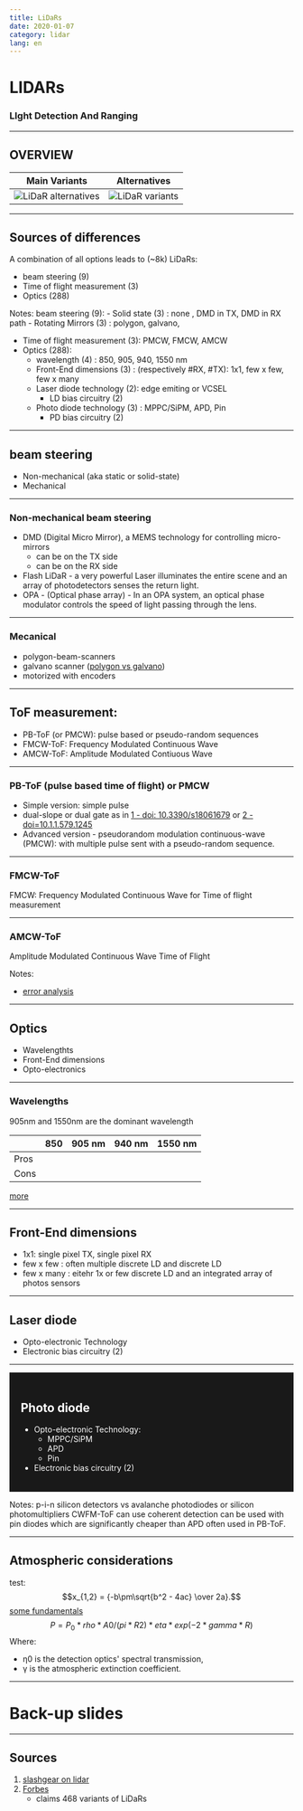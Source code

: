 ```yaml
---
title: LiDaRs
date: 2020-01-07
category: lidar
lang: en
---
```


# LIDARs
### LIght Detection And Ranging

---

## OVERVIEW

| Main Variants | Alternatives |
|---------------|--------------|
| ![LiDaR alternatives](/embedded-analog-intelligence/static/img/lidar_overview.jpg)  | ![LiDaR variants](/embedded-analog-intelligence/static/img/lidar_alternatives.jpg) |

---

## Sources of differences

A combination of all options leads to (~8k) LiDaRs:    
* beam steering (9)
* Time of flight measurement (3)
* Optics (288)

Notes: 
beam steering (9):
    - Solid state (3) : none , DMD in TX, DMD in RX path 
    - Rotating Mirrors (3) : polygon, galvano, 
* Time of flight measurement (3): PMCW, FMCW, AMCW
* Optics (288):
    - wavelength (4) : 850, 905, 940, 1550 nm 
    - Front-End dimensions (3) : (respectively #RX, #TX): 1x1, few x few, few x many
    - Laser diode technology (2): edge emiting or VCSEL
        - LD bias circuitry (2)
    - Photo diode technology (3) : MPPC/SiPM, APD, Pin
        - PD bias circuitry (2)

---

## beam steering

* Non-mechanical (aka static or solid-state)
* Mechanical

----

### Non-mechanical beam steering

* DMD (Digital Micro Mirror), a MEMS technology for controlling micro-mirrors
    - can be on the TX side
    - can be on the RX side
* Flash LiDaR - a very powerful Laser illuminates the entire scene and an array of photodetectors senses the return light.
* OPA - (Optical phase array) -  In an OPA system, an optical phase modulator controls the speed
of light passing through the lens.

----

### Mecanical

* polygon-beam-scanners
* galvano scanner ([polygon vs galvano](https://www.nidec-copal-electronics.com/us/featuring/lidar-polygon/vs_galvo/))
* motorized with encoders

---

## ToF measurement:
* PB-ToF (or PMCW): pulse based or pseudo-random sequences
* FMCW-ToF: Frequency Modulated Continuous Wave
* AMCW-ToF: Amplitude Modulated Contiuous Wave

----

### PB-ToF (pulse based time of flight) or PMCW

* Simple version: simple pulse
* dual-slope or dual gate as in [1 - doi: 10.3390/s18061679](https://www.ncbi.nlm.nih.gov/pmc/articles/PMC6022202/) or [2 - doi=10.1.1.579.1245](http://citeseerx.ist.psu.edu/viewdoc/download?doi=10.1.1.579.1245&rep=rep1&type=pdf)
* Advanced version - pseudorandom modulation continuous-wave (PMCW): with multiple pulse sent with a pseudo-random sequence.

----

### FMCW-ToF

FMCW: Frequency Modulated Continuous Wave for Time of flight measurement

----

### AMCW-ToF

Amplitude Modulated Continuous Wave Time of Flight 

Notes:
* [error analysis](https://www.ncbi.nlm.nih.gov/pmc/articles/PMC6022202/)    

---

## Optics

* Wavelengthts
* Front-End dimensions
* Opto-electronics

----

### Wavelengths

905nm and 1550nm are the dominant wavelength

|      | 850   | 905  nm | 940  nm | 1550  nm |
|------|-------|---------|---------| ---------|
| Pros |       |         |       |         |
| Cons |       |         |       |         |

[more](https://www.osapublishing.org/DirectPDFAccess/B6697325-BEFC-223D-EAE3F30F199EF062_416825/ETOP-2019-11143_138.pdf?da=1&id=416825&uri=ETOP-2019-11143_138&seq=0&mobile=no)

----

## Front-End dimensions

* 1x1: single pixel TX, single pixel RX
* few x few : often multiple discrete LD and discrete LD
* few x many : eitehr 1x or few discrete LD and an integrated array of photos sensors

----

## Laser diode

* Opto-electronic Technology
* Electronic bias circuitry (2)

----

<!-- .slide: data-background="https://raw.githubusercontent.com/matt-chv/electronics-design-patterns/master/out/photo_diode_bias.PNG" -->

<div style="background-color: rgba(0, 0, 0, 0.9); color: #fff; padding: 20px; ">
    
## Photo diode

* Opto-electronic Technology:
    - MPPC/SiPM
    - APD
    - Pin
* Electronic bias circuitry (2)

</div>

Notes: p-i-n silicon detectors vs avalanche photodiodes or silicon photomultipliers
CWFM-ToF can use coherent detection can be used with pin diodes which are significantly cheaper than APD often used in PB-ToF.

----

## Atmospheric considerations

test:
$$x_{1,2} = {-b\pm\sqrt{b^2 - 4ac} \over 2a}.$$
[some fundamentals](https://www.laserfocusworld.com/lasers-sources/article/16548115/lidar-a-photonics-guide-to-the-autonomous-vehicle-market)
$$ P=P_0 * rho * A0/(pi*R2) *eta * exp(-2*gamma*R) $$
Where: 
* η0 is the detection optics' spectral transmission, 
* γ is the atmospheric extinction coefficient.

---

# Back-up slides

---

## Sources

1. [slashgear on lidar](https://www.slashgear.com/djis-livox-says-it-cracked-the-lidar-problem-holding-back-autonomous-cars-06605502/)
2. [Forbes](https://www.forbes.com/sites/sabbirrangwala/2020/04/12/there-must-be-860-ways-to-build-an-av-lidarpart-1/#13236dec545c)
    - claims 468 variants of LiDaRs

